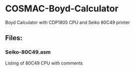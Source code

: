 # COSMAC-Boyd-Calculator
Boyd Calculator with CDP1805 CPU and Seiko 80C49 printer

## Files:
### Seiko-80C49.asm
Listing of 80C49 CPU with comments